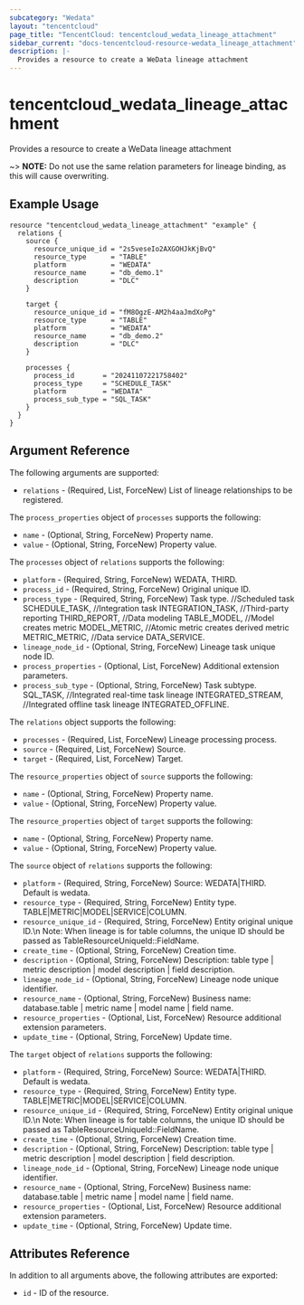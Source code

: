 ```yaml
---
subcategory: "Wedata"
layout: "tencentcloud"
page_title: "TencentCloud: tencentcloud_wedata_lineage_attachment"
sidebar_current: "docs-tencentcloud-resource-wedata_lineage_attachment"
description: |-
  Provides a resource to create a WeData lineage attachment
---
```


# tencentcloud_wedata_lineage_attachment

Provides a resource to create a WeData lineage attachment

~> **NOTE:** Do not use the same relation parameters for lineage binding, as this will cause overwriting.

## Example Usage

```hcl
resource "tencentcloud_wedata_lineage_attachment" "example" {
  relations {
    source {
      resource_unique_id = "2s5veseIo2AXGOHJkKjBvQ"
      resource_type      = "TABLE"
      platform           = "WEDATA"
      resource_name      = "db_demo.1"
      description        = "DLC"
    }

    target {
      resource_unique_id = "fM8OgzE-AM2h4aaJmdXoPg"
      resource_type      = "TABLE"
      platform           = "WEDATA"
      resource_name      = "db_demo.2"
      description        = "DLC"
    }

    processes {
      process_id       = "20241107221758402"
      process_type     = "SCHEDULE_TASK"
      platform         = "WEDATA"
      process_sub_type = "SQL_TASK"
    }
  }
}
```

## Argument Reference

The following arguments are supported:

* `relations` - (Required, List, ForceNew) List of lineage relationships to be registered.

The `process_properties` object of `processes` supports the following:

* `name` - (Optional, String, ForceNew) Property name.
* `value` - (Optional, String, ForceNew) Property value.

The `processes` object of `relations` supports the following:

* `platform` - (Required, String, ForceNew) WEDATA, THIRD.
* `process_id` - (Required, String, ForceNew) Original unique ID.
* `process_type` - (Required, String, ForceNew) Task type.
    //Scheduled task
    SCHEDULE_TASK,
    //Integration task
    INTEGRATION_TASK,
    //Third-party reporting
    THIRD_REPORT,
    //Data modeling
    TABLE_MODEL,
    //Model creates metric
    MODEL_METRIC,
    //Atomic metric creates derived metric
    METRIC_METRIC,
    //Data service
    DATA_SERVICE.
* `lineage_node_id` - (Optional, String, ForceNew) Lineage task unique node ID.
* `process_properties` - (Optional, List, ForceNew) Additional extension parameters.
* `process_sub_type` - (Optional, String, ForceNew) Task subtype.
 SQL_TASK,
    //Integrated real-time task lineage
    INTEGRATED_STREAM,
    //Integrated offline task lineage
    INTEGRATED_OFFLINE.

The `relations` object supports the following:

* `processes` - (Required, List, ForceNew) Lineage processing process.
* `source` - (Required, List, ForceNew) Source.
* `target` - (Required, List, ForceNew) Target.

The `resource_properties` object of `source` supports the following:

* `name` - (Optional, String, ForceNew) Property name.
* `value` - (Optional, String, ForceNew) Property value.

The `resource_properties` object of `target` supports the following:

* `name` - (Optional, String, ForceNew) Property name.
* `value` - (Optional, String, ForceNew) Property value.

The `source` object of `relations` supports the following:

* `platform` - (Required, String, ForceNew) Source: WEDATA|THIRD.
Default is wedata.
* `resource_type` - (Required, String, ForceNew) Entity type.
TABLE|METRIC|MODEL|SERVICE|COLUMN.
* `resource_unique_id` - (Required, String, ForceNew) Entity original unique ID.\n
Note: When lineage is for table columns, the unique ID should be passed as TableResourceUniqueId::FieldName.
* `create_time` - (Optional, String, ForceNew) Creation time.
* `description` - (Optional, String, ForceNew) Description: table type | metric description | model description | field description.
* `lineage_node_id` - (Optional, String, ForceNew) Lineage node unique identifier.
* `resource_name` - (Optional, String, ForceNew) Business name: database.table | metric name | model name | field name.
* `resource_properties` - (Optional, List, ForceNew) Resource additional extension parameters.
* `update_time` - (Optional, String, ForceNew) Update time.

The `target` object of `relations` supports the following:

* `platform` - (Required, String, ForceNew) Source: WEDATA|THIRD.
Default is wedata.
* `resource_type` - (Required, String, ForceNew) Entity type.
TABLE|METRIC|MODEL|SERVICE|COLUMN.
* `resource_unique_id` - (Required, String, ForceNew) Entity original unique ID.\n
Note: When lineage is for table columns, the unique ID should be passed as TableResourceUniqueId::FieldName.
* `create_time` - (Optional, String, ForceNew) Creation time.
* `description` - (Optional, String, ForceNew) Description: table type | metric description | model description | field description.
* `lineage_node_id` - (Optional, String, ForceNew) Lineage node unique identifier.
* `resource_name` - (Optional, String, ForceNew) Business name: database.table | metric name | model name | field name.
* `resource_properties` - (Optional, List, ForceNew) Resource additional extension parameters.
* `update_time` - (Optional, String, ForceNew) Update time.

## Attributes Reference

In addition to all arguments above, the following attributes are exported:

* `id` - ID of the resource.



